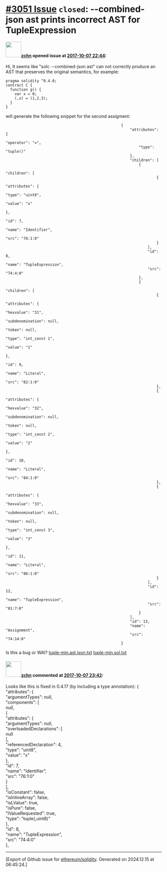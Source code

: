 # [\#3051 Issue](https://github.com/ethereum/solidity/issues/3051) `closed`: --combined-json ast prints incorrect AST for TupleExpression

#### <img src="https://avatars.githubusercontent.com/u/91080?u=dd54cc5e9f8fe84b49b21df09ccfa03a04655cea&v=4" width="50">[zchn](https://github.com/zchn) opened issue at [2017-10-07 22:44](https://github.com/ethereum/solidity/issues/3051):

Hi,
It seems like "solc --combined-json ast" can not correctly produce an AST that preserves the original semantics, for example:
```
pragma solidity ^0.4.0;
contract C {
  function g() {
    var x = 0;
    (,x) = (1,2,3);
  }
}
```
will generate the following snippet for the second assigment:
```
                                                    {
                                                        "attributes": {
                                                            "operator": "=",
                                                            "type": "tuple()"
                                                        },
                                                        "children": [
                                                            {
                                                                "children": [
                                                                    {
                                                                        "attributes": {
                                                                            "type": "uint8",
                                                                            "value": "x"
                                                                        },
                                                                        "id": 7,
                                                                        "name": "Identifier",
                                                                        "src": "76:1:0"
                                                                    }
                                                                ],
                                                                "id": 8,
                                                                "name": "TupleExpression",
                                                                "src": "74:4:0"
                                                            },
                                                            {
                                                                "children": [
                                                                    {
                                                                        "attributes": {
                                                                            "hexvalue": "31",
                                                                            "subdenomination": null,
                                                                            "token": null,
                                                                            "type": "int_const 1",
                                                                            "value": "1"
                                                                        },
                                                                        "id": 9,
                                                                        "name": "Literal",
                                                                        "src": "82:1:0"
                                                                    },
                                                                    {
                                                                        "attributes": {
                                                                            "hexvalue": "32",
                                                                            "subdenomination": null,
                                                                            "token": null,
                                                                            "type": "int_const 2",
                                                                            "value": "2"
                                                                        },
                                                                        "id": 10,
                                                                        "name": "Literal",
                                                                        "src": "84:1:0"
                                                                    },
                                                                    {
                                                                        "attributes": {
                                                                            "hexvalue": "33",
                                                                            "subdenomination": null,
                                                                            "token": null,
                                                                            "type": "int_const 3",
                                                                            "value": "3"
                                                                        },
                                                                        "id": 11,
                                                                        "name": "Literal",
                                                                        "src": "86:1:0"
                                                                    }
                                                                ],
                                                                "id": 12,
                                                                "name": "TupleExpression",
                                                                "src": "81:7:0"
                                                            }
                                                        ],
                                                        "id": 13,
                                                        "name": "Assignment",
                                                        "src": "74:14:0"
                                                    }
```

Is this a bug or WAI?
[tuple-min.ast.json.txt](https://github.com/ethereum/solidity/files/1366488/tuple-min.ast.json.txt)
[tuple-min.sol.txt](https://github.com/ethereum/solidity/files/1366489/tuple-min.sol.txt)



#### <img src="https://avatars.githubusercontent.com/u/91080?u=dd54cc5e9f8fe84b49b21df09ccfa03a04655cea&v=4" width="50">[zchn](https://github.com/zchn) commented at [2017-10-07 23:42](https://github.com/ethereum/solidity/issues/3051#issuecomment-334972904):

Looks like this is fixed in 0.4.17 (by including a type annotation):
{                                                                                                                 
                                                                "attributes": {                                                                                               
                                                                    "argumentTypes": null,                                                                                    
                                                                    "components": [                                                                                           
                                                                        null,                                                                                                 
                                                                        {                                                                                                     
                                                                            "attributes": {                                                                                   
                                                                                "argumentTypes": null,                                                                        
                                                                                "overloadedDeclarations": [                                                                   
                                                                                    null                                                                                      
                                                                                ],                                                                                            
                                                                                "referencedDeclaration": 4,                                                                   
                                                                                "type": "uint8",                                                                              
                                                                                "value": "x"                                                                                  
                                                                            },                                                                                                
                                                                            "id": 7,                                                                                          
                                                                            "name": "Identifier",                                                                             
                                                                            "src": "76:1:0"                                                                                   
                                                                        }                                                                                                     
                                                                    ],                                                                                                        
                                                                    "isConstant": false,                                                                                      
                                                                    "isInlineArray": false,                                                                                   
                                                                    "isLValue": true,                                                                                         
                                                                    "isPure": false,                                                                                          
                                                                    "lValueRequested": true,                                                                                  
                                                                    "type": "tuple(,uint8)"                                                                                   
                                                                },                                                                                                            
                                                                "id": 8,                                                                                                      
                                                                "name": "TupleExpression",                                                                                    
                                                                "src": "74:4:0"                                                                                               
                                                            },


-------------------------------------------------------------------------------



[Export of Github issue for [ethereum/solidity](https://github.com/ethereum/solidity). Generated on 2024.12.15 at 06:45:24.]
